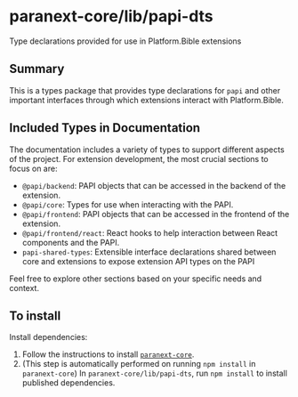 # paranext-core/lib/papi-dts

Type declarations provided for use in Platform.Bible extensions

## Summary

This is a types package that provides type declarations for `papi` and other important interfaces through which extensions interact with Platform.Bible.

## Included Types in Documentation

The documentation includes a variety of types to support different aspects of the project. For extension development, the most crucial sections to focus on are:

- `@papi/backend`: PAPI objects that can be accessed in the backend of the extension.
- `@papi/core`: Types for use when interacting with the PAPI.
- `@papi/frontend`: PAPI objects that can be accessed in the frontend of the extension.
- `@papi/frontend/react`: React hooks to help interaction between React components and the PAPI.
- `papi-shared-types`: Extensible interface declarations shared between core and extensions to expose extension API types on the PAPI

Feel free to explore other sections based on your specific needs and context.

## To install

Install dependencies:

1. Follow the instructions to install [`paranext-core`](https://github.com/paranext/paranext-core#developer-install).
2. (This step is automatically performed on running `npm install` in `paranext-core`) In `paranext-core/lib/papi-dts`, run `npm install` to install published dependencies.
